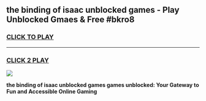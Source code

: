 
## the binding of isaac unblocked games - Play Unblocked Gmaes & Free #bkro8
<h3>
<a href="https://news.freeplayer.one?title=the_binding_of_isaac_unblocked_games&ref=24F">CLICK TO PLAY</a></h3>
<hr>

<h3>
<a href="https://news.freeplayer.one?title=the_binding_of_isaac_unblocked_games&ref=24F">CLICK 2 PLAY</a>
  
</h3>

<a href="https://news.freeplayer.one?title=the_binding_of_isaac_unblocked_games&ref=24F/"><img src="https://clearcache.store/games.png"></a>


**the binding of isaac unblocked games games unblocked: Your Gateway to Fun and Accessible Online Gaming**
